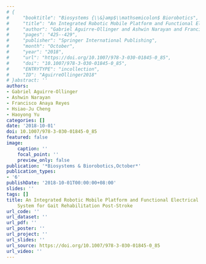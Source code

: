 ```yaml
---
# {
#     "booktitle": "Biosystems {\\&}amp$\\mathsemicolon$ Biorobotics",
#     "title": "An Integrated Robotic Mobile Platform and Functional Electrical Stimulation System for Gait Rehabilitation Post-Stroke",
#     "author": "Gabriel Aguirre-Ollinger and Ashwin Narayan and Francisco Anaya Reyes and Hsiao-Ju Cheng and Haoyong Yu",
#     "pages": "425--429",
#     "publisher": "Springer International Publishing",
#     "month": "October",
#     "year": "2018",
#     "url": "https://doi.org/10.1007/978-3-030-01845-0_85",
#     "doi": "10.1007/978-3-030-01845-0_85",
#     "ENTRYTYPE": "incollection",
#     "ID": "AguirreOllinger2018"
# }abstract: ''
authors:
- Gabriel Aguirre-Ollinger
- Ashwin Narayan
- Francisco Anaya Reyes
- Hsiao-Ju Cheng
- Haoyong Yu
categories: []
date: '2018-10-01'
doi: 10.1007/978-3-030-01845-0_85
featured: false
image:
    caption: ''
    focal_point: ''
    preview_only: false
publication: '*Biosystems & Biorobotics,October*'
publication_types:
- '6'
publishDate: '2018-10-01T00:00:00+08:00'
slides: ''
tags: []
title: An Integrated Robotic Mobile Platform and Functional Electrical Stimulation
    System for Gait Rehabilitation Post-Stroke
url_code: ''
url_dataset: ''
url_pdf: ''
url_poster: ''
url_project: ''
url_slides: ''
url_source: https://doi.org/10.1007/978-3-030-01845-0_85
url_video: ''
---
```

